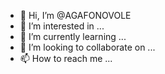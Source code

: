 - 👋 Hi, I’m @AGAFONOVOLE
- 👀 I’m interested in ...
- 🌱 I’m currently learning ...
- 💞️ I’m looking to collaborate on ...
- 📫 How to reach me ...

<!---
AGAFONOVOLE/AGAFONOVOLE is a ✨ special ✨ repository because its `README.md` (this file) appears on your GitHub profile.
You can click the Preview link to take a look at your changes.
--->
